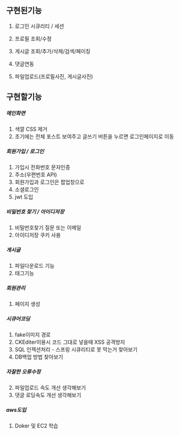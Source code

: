 ## 구현된기능

1. 로그인 시큐리티 / 세션

2. 프로필 조회/수정

3. 게시글 조회/추가/삭제/검색/페이징

4. 댓글연동

5. 파일업로드(프로필사진, 게시글사진)


## 구현할기능

##### 메인화면
1. 색깔 CSS 제거
2. 초기에는 전체 포스트 보여주고 글쓰기 버튼을 누르면 로그인페이지로 이동

##### 회원가입 / 로그인
1. 가입시 전화번호 문자인증
2. 주소(우편번호 API)
3. 회원가입과 로그인은 팝업창으로
4. 소셜로그인
5. jwt 도입

##### 비밀번호 찾기 / 아이디저장
1. 비밀번호찾기 질문 또는 이메일
2. 아이디저장 쿠키 사용

##### 게시글
1. 파일다운로드 기능
5. 태그기능

##### 회원관리
1. 페이지 생성

##### 시큐어코딩
1. fake이미지 경로
2. CKEditer이용시 코드 그대로 넣을때 XSS 공격방지
3. SQL 인젝션처리 - 스프링 시큐리티로 못 막는거 찾아보기
4. DB백업 방법 찾아보기

##### 자잘한 오류수정
2. 파일업로드 속도 개선 생각해보기
3. 댓글 로딩속도 개선 생각해보기

##### aws도입
1. Doker 및 EC2 학습